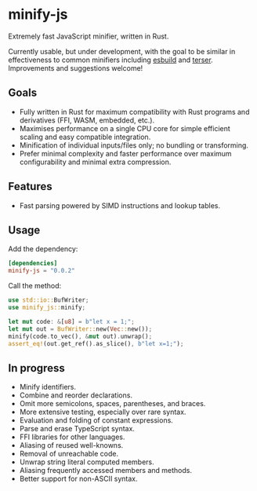 # minify-js

Extremely fast JavaScript minifier, written in Rust.

Currently usable, but under development, with the goal to be similar in effectiveness to common minifiers including [esbuild](https://github.com/wilsonzlin/esbuild-rs) and [terser](https://github.com/terser/terser). Improvements and suggestions welcome!

## Goals

- Fully written in Rust for maximum compatibility with Rust programs and derivatives (FFI, WASM, embedded, etc.).
- Maximises performance on a single CPU core for simple efficient scaling and easy compatible integration.
- Minification of individual inputs/files only; no bundling or transforming.
- Prefer minimal complexity and faster performance over maximum configurability and minimal extra compression.

## Features

- Fast parsing powered by SIMD instructions and lookup tables.

## Usage

Add the dependency:

```toml
[dependencies]
minify-js = "0.0.2"
```

Call the method:

```rust
use std::io::BufWriter;
use minify_js::minify;

let mut code: &[u8] = b"let x = 1;";
let mut out = BufWriter::new(Vec::new());
minify(code.to_vec(), &mut out).unwrap();
assert_eq!(out.get_ref().as_slice(), b"let x=1;");
```

## In progress

- Minify identifiers.
- Combine and reorder declarations.
- Omit more semicolons, spaces, parentheses, and braces.
- More extensive testing, especially over rare syntax.
- Evaluation and folding of constant expressions.
- Parse and erase TypeScript syntax.
- FFI libraries for other languages.
- Aliasing of reused well-knowns.
- Removal of unreachable code.
- Unwrap string literal computed members.
- Aliasing frequently accessed members and methods.
- Better support for non-ASCII syntax.
